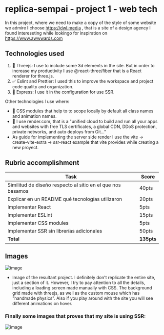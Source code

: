 # replica-sempai - project 1 - web tech
In this project, where we need to make a copy of the style of some website we admire I choose https://dwl.media , that is a site of a design agency I found intereseting while lookingo for inspiration on https://www.awwwards.com

## Technologies used
1. 👾 Threejs: I use to include some 3d elements in the site. But in order to increase my productivity I use @react-three/fiber that is a React renderer for three.js.
2. ✅ Eslint and Prettier: I used this to improve the workspace and project code quality and organization.
3. 🚂 Express: I use it in the configuration for use SSR.

Other technologies I use where:
- 💅 CSS modules that help to to scope locally by default all class names and animation names.
- 💾 I use render.com, that is a "unified cloud to build and run all your apps and websites with free TLS certificates, a global CDN, DDoS protection, private networks, and auto deploys from Git..."
- As guide for implementing the server side render I use the vite -> create-vite-extra -> ssr-react example that vite provides while creating a new proyect.

## Rubric accomplishment

| Task                                                        | Score      |
|-------------------------------------------------------------|------------|
| Similitud de diseño respecto al sitio en el que nos basamos | 40pts      |
| Explicar en un README qué tecnologías utilizaron            | 20pts      |
| Implementar React                                           | 5pts       |
| Implementar ESLint                                          | 15pts      |
| Implementar CSS modules                                     | 5pts       |
| Implementar SSR sin librerías adicionales                   | 50pts      |
|                                                   **Total** | **135pts** |

## Images 
![image](https://user-images.githubusercontent.com/63200593/235411655-f91ac887-fbdb-440e-b429-98338efac5af.png)
* Image of the resultant project. I definitely don't replicate the entire site, just a section of it. However, I try to pay attention to all the details, including a loading screen made manually with CSS. The background grid made with threejs, as well as the custom mouse which has "handmade physics". Also if you play around with the site you will see different animations on hover.

### Finally some images that proves that my site is using SSR:
![image](https://user-images.githubusercontent.com/63200593/235412341-e23e932d-79cf-4975-9f6b-8347b2cdcf60.png)


